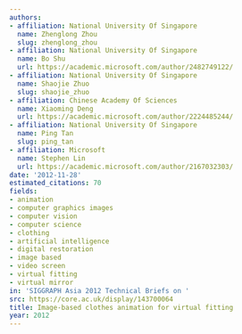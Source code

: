 ```yaml
---
authors:
- affiliation: National University Of Singapore
  name: Zhenglong Zhou
  slug: zhenglong_zhou
- affiliation: National University Of Singapore
  name: Bo Shu
  url: https://academic.microsoft.com/author/2482749122/
- affiliation: National University Of Singapore
  name: Shaojie Zhuo
  slug: shaojie_zhuo
- affiliation: Chinese Academy Of Sciences
  name: Xiaoming Deng
  url: https://academic.microsoft.com/author/2224485244/
- affiliation: National University Of Singapore
  name: Ping Tan
  slug: ping_tan
- affiliation: Microsoft
  name: Stephen Lin
  url: https://academic.microsoft.com/author/2167032303/
date: '2012-11-28'
estimated_citations: 70
fields:
- animation
- computer graphics images
- computer vision
- computer science
- clothing
- artificial intelligence
- digital restoration
- image based
- video screen
- virtual fitting
- virtual mirror
in: 'SIGGRAPH Asia 2012 Technical Briefs on '
src: https://core.ac.uk/display/143700064
title: Image-based clothes animation for virtual fitting
year: 2012
---
```

